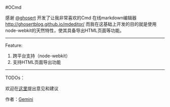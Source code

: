 #OCmd

感谢 [@ghosert](http://www.weibo.com/ghosert) 开发了让我非常喜欢的Cmd 在线markdown编辑器 http://ghosertblog.github.io/mdeditor/
而我在这基础上开发的目的就是使用node-webkit的天然特性，使其具备导出HTML页面等功能。

<hr />

Feature:
 
1. 跨平台支持（node-webkit）
2. 支持HTML页面导出功能

<hr />

TODOs：



欢迎在[这里](https://github.com/coffeesherk/OCmd/issues/new)提出意见和建议

作者：[Gemini](http://weibo.com/coffeesherk)
